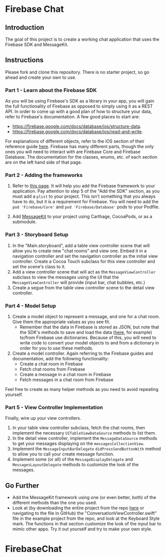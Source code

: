 # Firebase Chat

## Introduction

The goal of this project is to create a working chat application that uses the Firebase SDK and MessageKit.

## Instructions

Please fork and clone this repository. There is no starter project, so go ahead and create your own to use. 

### Part 1 - Learn about the Firebase SDK

<!--This project is intentionally open-ended so that you have some freedom to make decisions such as how to structure your data and the design of the app itself.-->

As you will be using Firebase's SDK as a library in your app, you will gain the full functionality of Firebase as opposed to simply using it as a REST API. In order to come up with a good plan of how to structure your data, refer to Firebase's documentation. A few good places to start are:

- https://firebase.google.com/docs/database/ios/structure-data. 
- https://firebase.google.com/docs/database/ios/read-and-write.

For explanations of different objects, refer to the iOS section of their reference guide [here](https://firebase.google.com/docs/reference/swift/firebasecore/api/reference/Classes). Firebase has many different parts, though the only ones you will need to interact with are Firebase Core and Firebase Database. The documentation for the classes, enums, etc. of each section are on the left hand side of that page.

### Part 2 - Adding the frameworks

1. Refer to [this page](https://firebase.google.com/docs/ios/setup). It will help you add the Firebase framework to your application. Pay attention to step 5 of the "Add the SDK" section, as you must add a `plist` to your project. This isn't something that you always have to do, but it is a requirement for Firebase. You will need to add the `pod 'Firebase/Core'` and `pod 'Firebase/Database'` pods to your Podfile.

2. Add [MessageKit](https://github.com/MessageKit/MessageKit) to your project using Carthage, CocoaPods, or as a submodule.

### Part 3 - Storyboard Setup

1. In the "Main.storyboard", add a table view controller scene that will allow you to create new "chat rooms" and view one. Embed it in a navigation controller and set the navigation controller as the initial view controller. Create a Cocoa Touch subclass for this view controller and set the scene's class to it.
2. Add a view controller scene that will act as the `MessageViewController` subclass to view the messages using the UI that the `MessageViewController` will provide (input bar, chat bubbles, etc.) 
3. Create a segue from the table view controller scene to the detail view controller.

### Part 4 - Model Setup

1. Create a model object to represent a message, and one for a chat room. Give them the appropriate values as you see fit.
    - Remember that the data in Firebase is stored as JSON, but note that the SDK's methods to save and load the data ([here](https://firebase.google.com/docs/database/ios/read-and-write), for example) to/from Firebase use dictionaries. Because of this, you will need to write code to convert your model objects to and from a dictionary in order for you to use these methods.
2. Create a model controller. Again referring to the Firebase guides and documentation, add the following functionality:
    - Create a chat room in Firebase
    - Fetch chat rooms from Firebase
    - Create a message in a chat room in Firebase
    - Fetch messages in a chat room from Firebase

Feel free to create as many helper methods as you need to avoid repeating yourself.

### Part 5 - View Controller Implementation

Finally, wire up your view controllers. 


1. In your table view controller subclass, fetch the chat rooms, then implement the necessary `UITableViewDataSource` methods to list them.
2. In the detail view controller, implement the `MessageDataSource` methods to get your messages displaying on the `messagesCollectionView`.
3. Implement the `MessageInputBarDelegate` `didPressSendButtonWith` method to allow you to call your create message function.
4. Implement some (or all) of the `MessageDisplayDelegate` and `MessagesLayoutDelegate` methods to customize the look of the messages.


## Go Further

- Add the MessageKit framework using one (or even better, both) of the different methods than the one you used.
- Look at (by downloading the entire project from the repo [here](https://github.com/MessageKit/MessageKit) or navigating to the file in GitHub) the "ConversationViewController.swift" file in the example project from the repo, and look at the Keyboard Style mark. The functions in that section customize the look of the input bar to mimic other apps. Try it out yourself and try to make your own style.

# FirebaseChat
